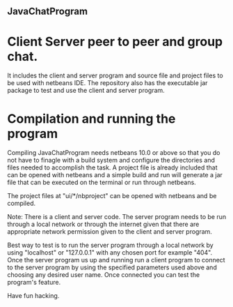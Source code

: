 ## JavaChatProgram
# Client Server peer to peer and group chat. 
It includes the client and server program and source file and project files to be used with netbeans IDE. The repository also has the executable jar package to test and use the client and server program.

# Compilation and running the program
Compiling JavaChatProgram needs netbeans 10.0 or above so that you do not have to finagle with a build system and configure the directories and files needed to accomplish the task. A project file is already included that can be opened with netbeans and a simple build and run will generate a jar file that can be executed on the terminal or run through netbeans. 

The project files at "ui/*/nbproject" can be opened with netbeans and be compiled.

Note: There is a client and server code. The server program needs to be run through a local network or through the internet given that there are appropriate network permission given to the client and server program. 

Best way to test is to run the server program through a local network by using "localhost" or "127.0.0.1" with any chosen port for example "404".
Once the server program us up and running run a client program to connect to the server program by using the specified parameters used above and choosing any desired user name.
Once connected you can test the program's feature.

Have fun hacking.
